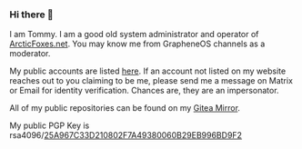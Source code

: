 ### Hi there 👋

<!--
**tommytran732/tommytran732** is a ✨ _special_ ✨ repository because its `README.md` (this file) appears on your GitHub profile.

Here are some ideas to get you started:

- 🔭 I’m currently working on ...
- 🌱 I’m currently learning ...
- 👯 I’m looking to collaborate on ...
- 🤔 I’m looking for help with ...
- 💬 Ask me about ...
- 📫 How to reach me: ...
- 😄 Pronouns: ...
- ⚡ Fun fact: ...
-->

I am Tommy. I am a good old system administrator and operator of [ArcticFoxes.net](https://arcticfoxes.net/). You may know me from GrapheneOS channels as a moderator.

My public accounts are listed [here](https://tommytran.io/contact/). If an account not listed on my website reaches out to you claiming to be me, please send me a message on Matrix or Email for identity verification. Chances are, they are an impersonator.

All of my public repositories can be found on my [Gitea Mirror](https://git.tommytran.io/Tomster).

My public PGP Key is rsa4096/[25A967C33D210802F7A49380060B29EB996BD9F2](https://tommytran.io/tommy.asc)
